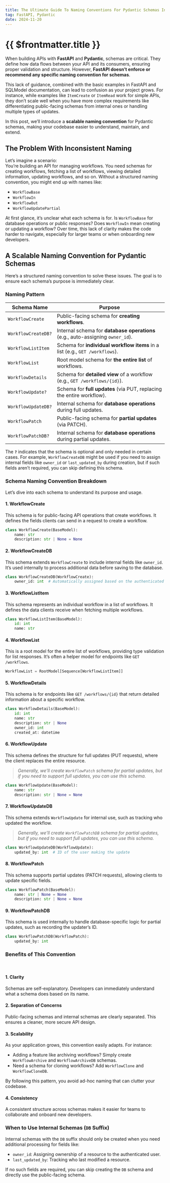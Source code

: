 ```yaml
---
title: The Ultimate Guide To Naming Conventions For Pydantic Schemas In Fast Api
tag: FastAPI, Pydantic
date: 2024-11-20
---
```


# {{ $frontmatter.title }}

When building APIs with **FastAPI** and **Pydantic**, schemas are critical. They define how data flows between your API and its consumers, ensuring proper validation and structure. However, **FastAPI doesn’t enforce or recommend any specific naming convention for schemas**.  

This lack of guidance, combined with the basic examples in FastAPI and SQLModel documentation, can lead to confusion as your project grows. For instance, while examples like `ItemCreate` or `ItemRead` work for simple APIs, they don’t scale well when you have more complex requirements like differentiating public-facing schemas from internal ones or handling multiple types of updates.

In this post, we’ll introduce a **scalable naming convention** for Pydantic schemas, making your codebase easier to understand, maintain, and extend.  

## The Problem With Inconsistent Naming

Let’s imagine a scenario:  
You’re building an API for managing workflows. You need schemas for creating workflows, fetching a list of workflows, viewing detailed information, updating workflows, and so on. Without a structured naming convention, you might end up with names like:  

- `WorkflowBase`
- `WorkflowIn`
- `WorkflowOut`
- `WorkflowUpdatePartial`

At first glance, it’s unclear what each schema is for. Is `WorkflowBase` for database operations or public responses? Does `WorkflowIn` mean creating or updating a workflow? Over time, this lack of clarity makes the code harder to navigate, especially for larger teams or when onboarding new developers.  

## A Scalable Naming Convention for Pydantic Schemas

Here’s a structured naming convention to solve these issues. The goal is to ensure each schema’s purpose is immediately clear.  

### Naming Pattern

| **Schema Name**          | **Purpose**                                                                                   |
|---------------------------|-----------------------------------------------------------------------------------------------|
| `WorkflowCreate`          | Public-facing schema for **creating workflows**.                                              |
| `WorkflowCreateDB?`       | Internal schema for **database operations** (e.g., auto-assigning `owner_id`).                |
| `WorkflowListItem`        | Schema for **individual workflow items** in a list (e.g., `GET /workflows`).                  |
| `WorkflowList`            | Root model schema for **the entire list** of workflows.                                       |
| `WorkflowDetails`         | Schema for **detailed view** of a workflow (e.g., `GET /workflows/{id}`).                     |
| `WorkflowUpdate?`         | Schema for **full updates** (via PUT, replacing the entire workflow).                         |
| `WorkflowUpdateDB?`       | Internal schema for **database operations** during full updates.                              |
| `WorkflowPatch`           | Public-facing schema for **partial updates** (via PATCH).                                     |
| `WorkflowPatchDB?`        | Internal schema for **database operations** during partial updates.                           |

The **`?`** indicates that the schema is optional and only needed in certain cases. For example, `WorkflowCreateDB` might be used if you need to assign internal fields like `owner_id` or `last_updated_by` during creation, but if such fields aren’t required, you can skip defining this schema.  

### Schema Naming Convention Breakdown

Let’s dive into each schema to understand its purpose and usage.  

#### 1. **WorkflowCreate**

This schema is for public-facing API operations that create workflows. It defines the fields clients can send in a request to create a workflow.  

```python
class WorkflowCreate(BaseModel):
    name: str
    description: str | None = None
```

#### 2. **WorkflowCreateDB**  

This schema extends `WorkflowCreate` to include internal fields like `owner_id`. It’s used internally to process additional data before saving to the database.  

```python
class WorkflowCreateDB(WorkflowCreate):
    owner_id: int  # Automatically assigned based on the authenticated user
```

#### 3. **WorkflowListItem**  

This schema represents an individual workflow in a list of workflows. It defines the data clients receive when fetching multiple workflows.  

```python
class WorkflowListItem(BaseModel):
    id: int
    name: str
```

#### 4. **WorkflowList**  

This is a root model for the entire list of workflows, providing type validation for list responses. It’s often a helper model for endpoints like `GET /workflows`.  

```python
WorkflowList = RootModel[Sequence[WorkflowListItem]]
```

#### 5. **WorkflowDetails**  

This schema is for endpoints like `GET /workflows/{id}` that return detailed information about a specific workflow.  

```python
class WorkflowDetails(BaseModel):
    id: int
    name: str
    description: str | None
    owner_id: int
    created_at: datetime
```

#### 6. **WorkflowUpdate**  

This schema defines the structure for full updates (PUT requests), where the client replaces the entire resource.

> _Generally, we'll create `WorkflowPatch` schema for partial updates, but if you need to support full updates, you can use this schema._

```python
class WorkflowUpdate(BaseModel):
    name: str
    description: str | None = None
```

#### 7. **WorkflowUpdateDB**  

This schema extends `WorkflowUpdate` for internal use, such as tracking who updated the workflow.  

> _Generally, we'll create `WorkflowPatchDB` schema for partial updates, but if you need to support full updates, you can use this schema._

```python
class WorkflowUpdateDB(WorkflowUpdate):
    updated_by: int  # ID of the user making the update
```

#### 8. **WorkflowPatch**  

This schema supports partial updates (PATCH requests), allowing clients to update specific fields.  

```python
class WorkflowPatch(BaseModel):
    name: str | None = None
    description: str | None = None
```

#### 9. **WorkflowPatchDB**  

This schema is used internally to handle database-specific logic for partial updates, such as recording the updater’s ID.  

```python
class WorkflowPatchDB(WorkflowPatch):
    updated_by: int
```

### Benefits of This Convention

<br>

#### 1. Clarity

Schemas are self-explanatory. Developers can immediately understand what a schema does based on its name.  

#### 2. Separation of Concerns

Public-facing schemas and internal schemas are clearly separated. This ensures a cleaner, more secure API design.  

#### 3. Scalability

As your application grows, this convention easily adapts. For instance:

- Adding a feature like archiving workflows? Simply create `WorkflowArchive` and `WorkflowArchiveDB` schemas.  
- Need a schema for cloning workflows? Add `WorkflowClone` and `WorkflowCloneDB`.  

By following this pattern, you avoid ad-hoc naming that can clutter your codebase.  

#### 4. Consistency

A consistent structure across schemas makes it easier for teams to collaborate and onboard new developers.  

### When to Use Internal Schemas (`DB` Suffix)

Internal schemas with the `DB` suffix should only be created when you need additional processing for fields like:  

- `owner_id`: Assigning ownership of a resource to the authenticated user.  
- `last_updated_by`: Tracking who last modified a resource.  

If no such fields are required, you can skip creating the `DB` schema and directly use the public-facing schema.  
